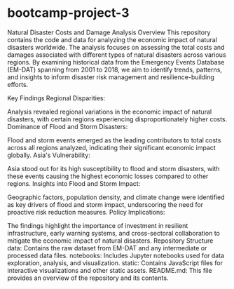 # bootcamp-project-3

Natural Disaster Costs and Damage Analysis
Overview
This repository contains the code and data for analyzing the economic impact of natural disasters worldwide. The analysis focuses on assessing the total costs and damages associated with different types of natural disasters across various regions. By examining historical data from the Emergency Events Database (EM-DAT) spanning from 2001 to 2018, we aim to identify trends, patterns, and insights to inform disaster risk management and resilience-building efforts.

Key Findings
Regional Disparities:

Analysis revealed regional variations in the economic impact of natural disasters, with certain regions experiencing disproportionately higher costs.
Dominance of Flood and Storm Disasters:

Flood and storm events emerged as the leading contributors to total costs across all regions analyzed, indicating their significant economic impact globally.
Asia's Vulnerability:

Asia stood out for its high susceptibility to flood and storm disasters, with these events causing the highest economic losses compared to other regions.
Insights into Flood and Storm Impact:

Geographic factors, population density, and climate change were identified as key drivers of flood and storm impact, underscoring the need for proactive risk reduction measures.
Policy Implications:

The findings highlight the importance of investment in resilient infrastructure, early warning systems, and cross-sectoral collaboration to mitigate the economic impact of natural disasters.
Repository Structure
data: Contains the raw dataset from EM-DAT and any intermediate or processed data files.
notebooks: Includes Jupyter notebooks used for data exploration, analysis, and visualization.
static: Contains JavaScript files for interactive visualizations and other static assets.
README.md: This file provides an overview of the repository and its contents.

